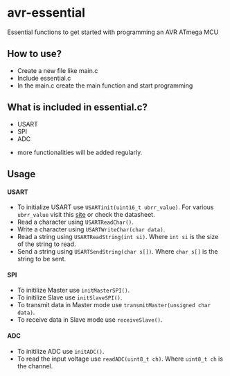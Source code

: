 # avr-essential
Essential functions to get started with programming an AVR ATmega MCU

## How to use?
- Create a new file like main.c
- Include essential.c
- In the main.c create the main function and start programming

## What is included in essential.c?
- USART
- SPI
- ADC
* more functionalities will be added regularly.

## Usage
#### USART
- To initialize USART use `USARTinit(uint16_t ubrr_value)`. For various `ubrr_value` visit this [site](http://wormfood.net/avrbaudcalc.php) or check the datasheet.
- Read a character using `USARTReadChar()`.
- Write a character using `USARTWriteChar(char data)`.
- Read a string using `USARTReadString(int si)`. Where `int si` is the size of the string to read.
- Send a string using `USARTSendString(char s[])`. Where `char s[]` is the string to be sent.
#### SPI
- To initilize Master use `initMasterSPI()`.
- To initilize Slave use `initSlaveSPI()`.
- To transmit data in Master mode use `transmitMaster(unsigned char data)`.
- To receive data in Slave mode use `receiveSlave()`.
#### ADC
- To initilize ADC use `initADC()`.
- To read the input voltage use `readADC(uint8_t ch)`. Where `uint8_t ch` is the channel.

